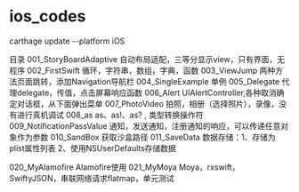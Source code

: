# ios_codes
carthage update --platform iOS

目录
001_StoryBoardAdaptive        自动布局适配，三等分显示view，只有界面，无程序
002_FirstSwift                      循环，字符串，数组，字典，函数
003_ViewJump                     两种方法页面跳转，添加Navigation导航栏
004_SingleExample               单例
005_Delegate                       代理delegate，传值，点击屏幕响应函数
006_Alert                             UIAlertController,各种取消确定对话框，从下面弹出菜单
007_PhotoVideo                 拍照，相册（选择照片），录像，没有进行真机调试
008_as                              as、as!、as? , 类型转换操作符
009_NotificationPassValue     通知，发送通知，注册通知的响应，可以传递任意对象作为参数
010_SandBox                        获取沙盒路径
011_SaveData                        数据存储：1、存储为plist属性列表  2、使用NSUserDefaults存储数据

020_MyAlamofire                   Alamofire使用
021_MyMoya                        Moya，rxswift，SwiftyJSON，串联网络请求flatmap，单元测试

